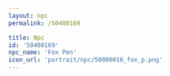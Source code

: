 ```yaml
---
layout: npc
permalink: /50400169

title: Npc
id: '50400169'
npc_name: 'Fox Pen'
icon_url: 'portrait/npc/50000016_fox_p.png'
---
```


